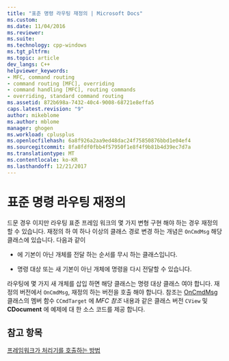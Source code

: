```yaml
---
title: "표준 명령 라우팅 재정의 | Microsoft Docs"
ms.custom: 
ms.date: 11/04/2016
ms.reviewer: 
ms.suite: 
ms.technology: cpp-windows
ms.tgt_pltfrm: 
ms.topic: article
dev_langs: C++
helpviewer_keywords:
- MFC, command routing
- command routing [MFC], overriding
- command handling [MFC], routing commands
- overriding, standard command routing
ms.assetid: 872b698a-7432-40c4-9008-68721e8effa5
caps.latest.revision: "9"
author: mikeblome
ms.author: mblome
manager: ghogen
ms.workload: cplusplus
ms.openlocfilehash: 6a8f926a2aa9ed48dac24f75850876bbd1e04ef4
ms.sourcegitcommit: 8fa8fdf0fbb4f57950f1e8f4f9b81b4d39ec7d7a
ms.translationtype: MT
ms.contentlocale: ko-KR
ms.lasthandoff: 12/21/2017
---
```

# <a name="overriding-the-standard-command-routing"></a>표준 명령 라우팅 재정의
드문 경우 이지만 라우팅 표준 프레임 워크의 몇 가지 변형 구현 해야 하는 경우 재정의할 수 있습니다. 재정의 하 여 하나 이상의 클래스 경로 변경 하는 개념은 `OnCmdMsg` 해당 클래스에 있습니다. 다음과 같이  
  
-   에 기본이 아닌 개체를 전달 하는 순서를 무시 하는 클래스입니다.  
  
-   명령 대상 또는 새 기본이 아닌 개체에 명령을 다시 전달할 수 있습니다.  
  
 라우팅에 몇 가지 새 개체를 삽입 하면 해당 클래스는 명령 대상 클래스 여야 합니다. 재정의 버전에서 `OnCmdMsg`, 재정의 하는 버전을 호출 해야 합니다. 참조는 [OnCmdMsg](../mfc/reference/ccmdtarget-class.md#oncmdmsg) 클래스의 멤버 함수 `CCmdTarget` 에 *MFC 참조* 내용과 같은 클래스 버전 `CView` 및 **CDocument** 에 예제에 대 한 소스 코드를 제공 합니다.  
  
## <a name="see-also"></a>참고 항목  
 [프레임워크가 처리기를 호출하는 방법](../mfc/how-the-framework-calls-a-handler.md)

